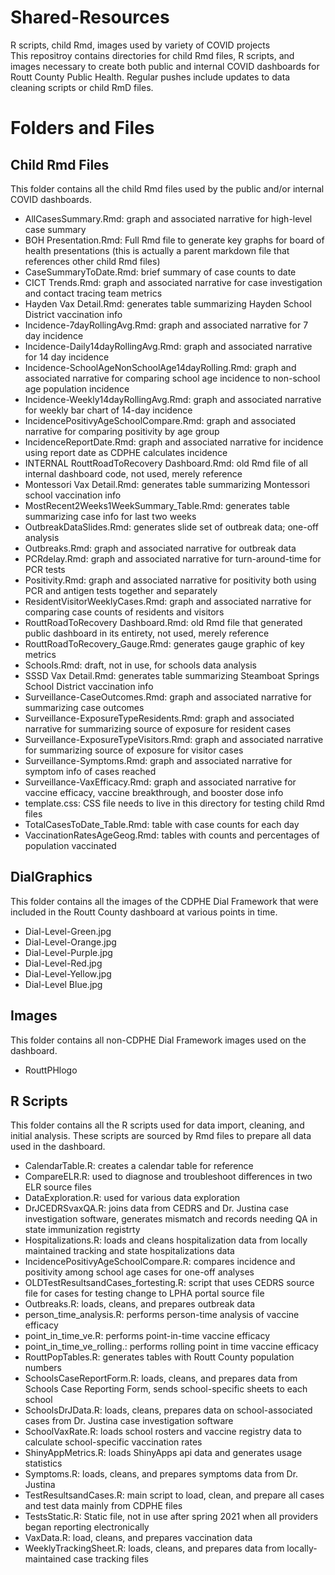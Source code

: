 # Shared-Resources
R scripts, child Rmd, images used by variety of COVID projects  
This repositroy contains directories for child Rmd files, R scripts, and images necessary to create both public and internal COVID dashboards for Routt County Public Health. Regular pushes include updates to data cleaning scripts or child RmD files.

# Folders and Files   
## Child Rmd Files  
This folder contains all the child Rmd files used by the public and/or internal COVID dashboards.  
- AllCasesSummary.Rmd: graph and associated narrative for high-level case summary
- BOH Presentation.Rmd: Full Rmd file to generate key graphs for board of health presentations (this is actually a parent markdown file that references other child Rmd files)  
- CaseSummaryToDate.Rmd: brief summary of case counts to date  
- CICT Trends.Rmd: graph and associated narrative for case investigation and contact tracing team metrics  
- Hayden Vax Detail.Rmd: generates table summarizing Hayden School District vaccination info  
- Incidence-7dayRollingAvg.Rmd: graph and associated narrative for 7 day incidence
- Incidence-Daily14dayRollingAvg.Rmd: graph and associated narrative for 14 day incidence  
- Incidence-SchoolAgeNonSchoolAge14dayRolling.Rmd: graph and associated narrative for comparing school age incidence to non-school age population incidence  
- Incidence-Weekly14dayRollingAvg.Rmd: graph and associated narrative for weekly bar chart of 14-day incidence  
- IncidencePositivyAgeSchoolCompare.Rmd: graph and associated narrative for comparing positivity by age group
- IncidenceReportDate.Rmd: graph and associated narrative for incidence using report date as CDPHE calculates incidence  
- INTERNAL RouttRoadToRecovery Dashboard.Rmd: old Rmd file of all internal dashboard code, not used, merely reference  
- Montessori Vax Detail.Rmd: generates table summarizing Montessori school vaccination info  
- MostRecent2Weeks1WeekSummary_Table.Rmd: generates table summarizing case info for last two weeks  
- OutbreakDataSlides.Rmd: generates slide set of outbreak data; one-off analysis  
- Outbreaks.Rmd: graph and associated narrative for outbreak data  
- PCRdelay.Rmd: graph and associated narrative for turn-around-time for PCR tests  
- Positivity.Rmd: graph and associated narrative for positivity both using PCR and antigen tests together and separately  
- ResidentVisitorWeeklyCases.Rmd: graph and associated narrative for comparing case counts of residents and visitors  
- RouttRoadToRecovery Dashboard.Rmd: old Rmd file that generated public dashboard in its entirety, not used, merely reference  
- RouttRoadToRecovery_Gauge.Rmd: generates gauge graphic of key metrics  
- Schools.Rmd: draft, not in use, for schools data analysis   
- SSSD Vax Detail.Rmd: generates table summarizing Steamboat Springs School District vaccination info  
- Surveillance-CaseOutcomes.Rmd: graph and associated narrative for summarizing case outcomes  
- Surveillance-ExposureTypeResidents.Rmd: graph and associated narrative for summarizing source of exposure for resident cases  
- Surveillance-ExposureTypeVisitors.Rmd: graph and associated narrative for summarizing source of exposure for visitor cases  
- Surveillance-Symptoms.Rmd: graph and associated narrative for symptom info of cases reached  
- Surveillance-VaxEfficacy.Rmd: graph and associated narrative for vaccine efficacy, vaccine breakthrough, and booster dose info  
- template.css: CSS file needs to live in this directory for testing child Rmd files  
- TotalCasesToDate_Table.Rmd: table with case counts for each day  
- VaccinationRatesAgeGeog.Rmd: tables with counts and percentages of population vaccinated  

## DialGraphics  
This folder contains all the images of the CDPHE Dial Framework that were included in the Routt County dashboard at various points in time.  
- Dial-Level-Green.jpg
- Dial-Level-Orange.jpg
- Dial-Level-Purple.jpg
- Dial-Level-Red.jpg
- Dial-Level-Yellow.jpg
- Dial-Level Blue.jpg

## Images
This folder contains all non-CDPHE Dial Framework images used on the dashboard.  
- RouttPHlogo  

## R Scripts
This folder contains all the R scripts used for data import, cleaning, and initial analysis. These scripts are sourced by Rmd files to prepare all data used in the dashboard.  
 - CalendarTable.R: creates a calendar table for reference  
 - CompareELR.R: used to diagnose and troubleshoot differences in two ELR source files  
 - DataExploration.R: used for various data exploration  
 - DrJCEDRSvaxQA.R: joins data from CEDRS and Dr. Justina case investigation software, generates mismatch and records needing QA in state immunization registrty  
 - Hospitalizations.R: loads and cleans hospitalization data from locally maintained tracking and state hospitalizations data  
 - IncidencePositivyAgeSchoolCompare.R: compares incidence and positivity among school age cases for one-off analyses  
 - OLDTestResultsandCases_fortesting.R: script that uses CEDRS source file for cases for testing change to LPHA portal source file  
 - Outbreaks.R: loads, cleans, and prepares outbreak data  
 - person_time_analysis.R: performs person-time analysis of vaccine efficacy  
 - point_in_time_ve.R: performs point-in-time vaccine efficacy  
 - point_in_time_ve_rolling.: performs rolling point in time vaccine efficacy  
 - RouttPopTables.R: generates tables with Routt County population numbers  
 - SchoolsCaseReportForm.R: loads, cleans, and prepares data from Schools Case Reporting Form, sends school-specific sheets to each school  
 - SchoolsDrJData.R: loads, cleans, prepares data on school-associated cases from Dr. Justina case investigation software  
 - SchoolVaxRate.R: loads school rosters and vaccine registry data to calculate school-specific vaccination rates  
 - ShinyAppMetrics.R: loads ShinyApps api data and generates usage statistics  
 - Symptoms.R: loads, cleans, and prepares symptoms data from Dr. Justina
 - TestResultsandCases.R: main script to load, clean, and prepare all cases and test data mainly from CDPHE files  
 - TestsStatic.R: Static file, not in use after spring 2021 when all providers began reporting electronically  
 - VaxData.R: load, cleans, and prepares vaccination data  
 - WeeklyTrackingSheet.R: loads, cleans, and prepares data from locally-maintained case tracking files  
